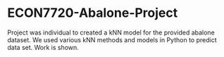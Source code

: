 # ECON7720-Abalone-Project

Project was individual to created a kNN model for the provided abalone dataset. We used various kNN methods and models in Python to predict data set. Work is shown. 
